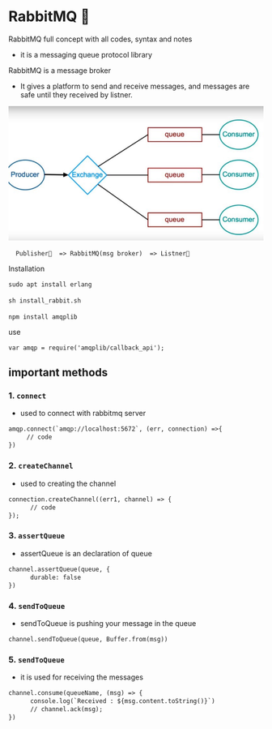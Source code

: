 # RabbitMQ 🐰
RabbitMQ full concept with all codes, syntax and notes

* it is a messaging queue protocol library

RabbitMQ is a message broker

* It gives a platform to send and receive messages, and  messages are safe until they received by listner.

![](bg.jpeg)

      Publisher👨  => RabbitMQ(msg broker)  => Listner👨

Installation 
```
sudo apt install erlang

sh install_rabbit.sh

npm install amqplib
```
use
```
var amqp = require('amqplib/callback_api');
```

## important methods

### 1. `connect`
* used to connect with rabbitmq server

```
amqp.connect(`amqp://localhost:5672`, (err, connection) =>{
     // code 
})
```


### 2. `createChannel`
* used to creating the channel

```
connection.createChannel((err1, channel) => {  
      // code
});
```


### 3. `assertQueue`
* assertQueue is an declaration of queue

```
channel.assertQueue(queue, {
      durable: false                      
})
```


### 4. `sendToQueue`
* sendToQueue is pushing your message in the queue

```
channel.sendToQueue(queue, Buffer.from(msg))
```


### 5. `sendToQueue`
* it is used for receiving the messages

```
channel.consume(queueName, (msg) => {
      console.log(`Received : ${msg.content.toString()}`)
      // channel.ack(msg);
})
```
